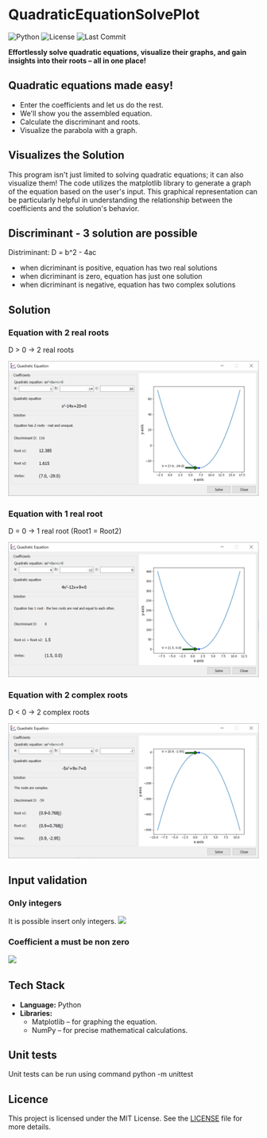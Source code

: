 # QuadraticEquationSolvePlot

![Python](https://img.shields.io/badge/language-python-blue.svg)
![License](https://img.shields.io/github/license/hrosicka/QuadraticEquationSolver)
![Last Commit](https://img.shields.io/github/last-commit/hrosicka/QuadraticEquationSolver)

**Effortlessly solve quadratic equations, visualize their graphs, and gain insights into their roots – all in one place!**

## Quadratic equations made easy!
- Enter the coefficients and let us do the rest.
- We'll show you the assembled equation.
- Calculate the discriminant and roots.
- Visualize the parabola with a graph.

## Visualizes the Solution
This program isn't just limited to solving quadratic equations; it can also visualize them!  The code utilizes the matplotlib library to generate a graph of the equation based on the user's input.  This graphical representation can be particularly helpful in understanding the relationship between the coefficients and the solution's behavior.

## Discriminant - 3 solution are possible
Distriminant: D = b^2 - 4ac
- when dicriminant is positive, equation has two real solutions
- when dicriminant is zero, equation has just one solution
- when dicriminant is negative, equation has two complex solutions

## Solution
### Equation with 2 real roots
D > 0    ->     2 real roots

![](https://github.com/hrosicka/PyQtQuadraticEquationSolvePlot/blob/master/doc/MainWindow.PNG)

### Equation with 1 real root
D = 0    ->     1 real root (Root1 = Root2)

![](https://github.com/hrosicka/PyQtQuadraticEquationSolvePlot/blob/master/doc/OneRoot.PNG)

### Equation with 2 complex roots
D < 0    ->     2 complex roots

![](https://github.com/hrosicka/PyQtQuadraticEquationSolvePlot/blob/master/doc/ComplexRoots.PNG)

## Input validation
### Only integers
It is possible insert only integers.
![](https://github.com/hrosicka/PyQtQuadraticEquationSolvePlot/blob/master/doc/InputValidationInteger.PNG)

### Coefficient a must be non zero
![](https://github.com/hrosicka/PyQtQuadraticEquationSolvePlot/blob/master/doc/ANotZero.PNG)

## Tech Stack
- **Language:** Python
- **Libraries:**
  - Matplotlib – for graphing the equation.
  - NumPy – for precise mathematical calculations.

## Unit tests
Unit tests can be run using command
python -m unittest

## Licence
This project is licensed under the MIT License. See the [LICENSE](https://github.com/hrosicka/QuadraticEquationSolver/blob/master/LICENSE) file for more details.

